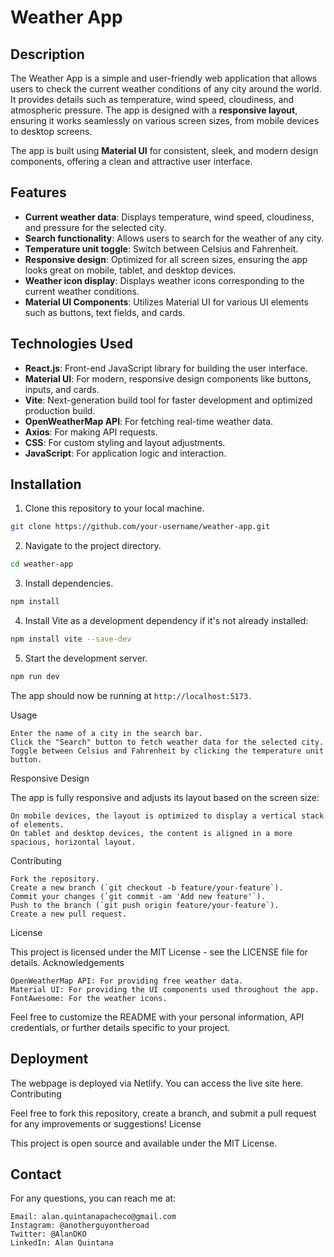 # Weather App

## Description

The Weather App is a simple and user-friendly web application that allows users to check the current weather conditions of any city around the world. It provides details such as temperature, wind speed, cloudiness, and atmospheric pressure. The app is designed with a **responsive layout**, ensuring it works seamlessly on various screen sizes, from mobile devices to desktop screens.

The app is built using **Material UI** for consistent, sleek, and modern design components, offering a clean and attractive user interface.

## Features

- **Current weather data**: Displays temperature, wind speed, cloudiness, and pressure for the selected city.
- **Search functionality**: Allows users to search for the weather of any city.
- **Temperature unit toggle**: Switch between Celsius and Fahrenheit.
- **Responsive design**: Optimized for all screen sizes, ensuring the app looks great on mobile, tablet, and desktop devices.
- **Weather icon display**: Displays weather icons corresponding to the current weather conditions.
- **Material UI Components**: Utilizes Material UI for various UI elements such as buttons, text fields, and cards.

## Technologies Used

- **React.js**: Front-end JavaScript library for building the user interface.
- **Material UI**: For modern, responsive design components like buttons, inputs, and cards.
- **Vite**: Next-generation build tool for faster development and optimized production build.
- **OpenWeatherMap API**: For fetching real-time weather data.
- **Axios**: For making API requests.
- **CSS**: For custom styling and layout adjustments.
- **JavaScript**: For application logic and interaction.

## Installation

1. Clone this repository to your local machine.

```bash
git clone https://github.com/your-username/weather-app.git
```

2. Navigate to the project directory.

```bash
cd weather-app
```

3. Install dependencies.

```bash
npm install
```

4. Install Vite as a development dependency if it's not already installed:

```bash
npm install vite --save-dev

```

5. Start the development server.

```bash
npm run dev
```

The app should now be running at `http://localhost:5173.`

Usage

    Enter the name of a city in the search bar.
    Click the "Search" button to fetch weather data for the selected city.
    Toggle between Celsius and Fahrenheit by clicking the temperature unit button.

Responsive Design

The app is fully responsive and adjusts its layout based on the screen size:

    On mobile devices, the layout is optimized to display a vertical stack of elements.
    On tablet and desktop devices, the content is aligned in a more spacious, horizontal layout.

Contributing

    Fork the repository.
    Create a new branch (`git checkout -b feature/your-feature`).
    Commit your changes (`git commit -am 'Add new feature'`).
    Push to the branch (`git push origin feature/your-feature`).
    Create a new pull request.

License

This project is licensed under the MIT License - see the LICENSE file for details.
Acknowledgements

    OpenWeatherMap API: For providing free weather data.
    Material UI: For providing the UI components used throughout the app.
    FontAwesome: For the weather icons.

Feel free to customize the README with your personal information, API credentials, or further details specific to your project.

## Deployment

The webpage is deployed via Netlify. You can access the live site here.
Contributing

Feel free to fork this repository, create a branch, and submit a pull request for any improvements or suggestions!
License

This project is open source and available under the MIT License.

## Contact

For any questions, you can reach me at:


    Email: alan.quintanapacheco@gmail.com
    Instagram: @anotherguyontheroad
    Twitter: @AlanDKO
    LinkedIn: Alan Quintana
